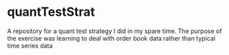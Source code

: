 # quantTestStrat
A repository for a quant test strategy I did in my spare time. The purpose of the exercise was learning to deal with order book data rather than typical time series data
